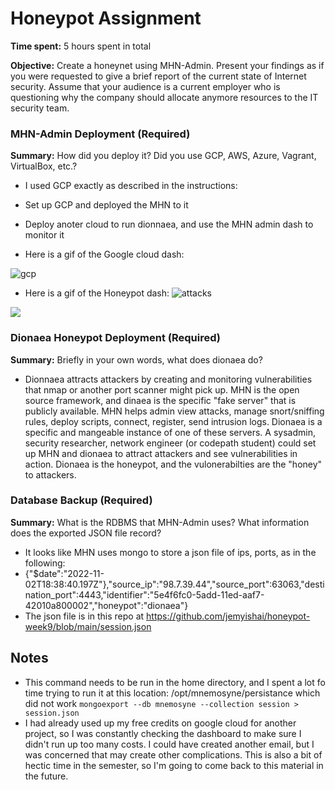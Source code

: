 # Honeypot Assignment

**Time spent:** 5 hours spent in total

**Objective:** Create a honeynet using MHN-Admin. Present your findings as if you were requested to give a brief report of the current state of Internet security. Assume that your audience is a current employer who is questioning why the company should allocate anymore resources to the IT security team.

### MHN-Admin Deployment (Required)

**Summary:** How did you deploy it? Did you use GCP, AWS, Azure, Vagrant, VirtualBox, etc.?

- I used GCP exactly as described in the instructions:
- Set up GCP and deployed the MHN to it
- Deploy anoter cloud to run dionnaea, and use the MHN admin dash to monitor it

- Here is a gif of the Google cloud dash:

![gcp](https://user-images.githubusercontent.com/12431338/199579171-59e31819-8aed-481f-89f5-2936f0c1f5b6.gif)


- Here is a gif of the Honeypot dash:
![attacks](https://user-images.githubusercontent.com/12431338/199578179-4e04cb71-6e99-4963-9c48-eab629de4cd9.gif)
<img src="mhn-admin.gif">

### Dionaea Honeypot Deployment (Required)

**Summary:** Briefly in your own words, what does dionaea do?
- Dionnaea attracts attackers by creating and monitoring vulnerabilities that nmap or another port scanner might pick up. MHN is the open source framework, and dinaea is the specific "fake server" that is publicly available. MHN helps admin view attacks, manage snort/sniffing rules, deploy scripts, connect, register, send intrusion logs. Dionaea is a specific and mangeable instance of one of these servers. A sysadmin, security researcher, network engineer (or codepath student) could set up MHN and dionaea to attract attackers and see vulnerabilities in action. Dionaea is the honeypot, and the vulonerabilties are the "honey" to attackers. 



### Database Backup (Required) 

**Summary:** What is the RDBMS that MHN-Admin uses? What information does the exported JSON file record?

- It looks like MHN uses mongo to store a json file of ips, ports, as in the following:
- {"$date":"2022-11-02T18:38:40.197Z"},"source_ip":"98.7.39.44","source_port":63063,"destination_port":4443,"identifier":"5e4f6fc0-5add-11ed-aaf7-42010a800002","honeypot":"dionaea"}
- The json file is in this repo at https://github.com/jemyishai/honeypot-week9/blob/main/session.json




## Notes
- This command needs to be run in the home directory, and I spent a lot fo time trying to run it at this location: /opt/mnemosyne/persistance which did not work
```mongoexport --db mnemosyne --collection session > session.json```
- I had already used up my free credits on google cloud for another project, so I was constantly checking the dashboard to make sure I didn't run up too many costs. I could have created another email, but I was concerned that may create other complications. This is also a bit of hectic time in the semester, so I'm going to come back to this material in the future. 
